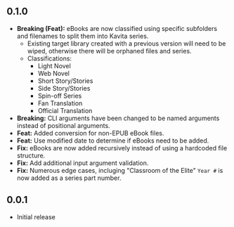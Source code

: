 ## 0.1.0

- **Breaking (Feat):** eBooks are now classified using specific subfolders and filenames to split them into Kavita series.
  - Existing target library created with a previous version will need to be wiped, otherwise there will be orphaned files and series.
  - Classifications:
    - Light Novel
    - Web Novel
    - Short Story/Stories
    - Side Story/Stories
    - Spin-off Series
    - Fan Translation
    - Official Translation
- **Breaking:** CLI arguments have been changed to be named arguments instead of positional arguments.
- **Feat:** Added conversion for non-EPUB eBook files.
- **Feat:** Use modified date to determine if eBooks need to be added.
- **Fix:** eBooks are now added recursively instead of using a hardcoded file structure.
- **Fix:** Add additional input argument validation.
- **Fix:** Numerous edge cases, incluging "Classroom of the Elite" `Year #` is now added as a series part number.

## 0.0.1

- Initial release
